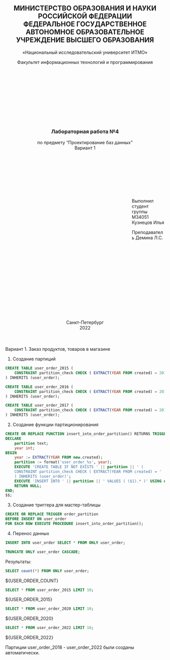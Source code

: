 <h2 style="text-align: center;">МИНИСТЕРСТВО ОБРАЗОВАНИЯ И НАУКИ<br/>РОССИЙСКОЙ ФЕДЕРАЦИИ<br/>
ФЕДЕРАЛЬНОЕ ГОСУДАРСТВЕННОЕ АВТОНОМНОЕ ОБРАЗОВАТЕЛЬНОЕ
УЧРЕЖДЕНИЕ ВЫСШЕГО ОБРАЗОВАНИЯ
</h2>

<p style="text-align: center;">«Национальный исследовательский университет ИТМО»</p>

<p style="text-align: center; margin-bottom: 200px">Факультет информационных технологий и программирования</p>

<h3 style="text-align: center;">Лабораторная работа №4</h3>

<p style="text-align: center; margin-bottom: 150px">по предмету “Проектирование баз данных”<br/>Вариант 1</p>

<p style="margin-left: 400px">Выполнил студент группы M34051<br/>
Кузнецов Илья</p>

<p style="margin-left: 400px; margin-bottom: 250px">Преподаватель Демина Л.С.</p>

<p style="text-align: center; margin-bottom: 50px">Санкт-Петербург<br/>2022</p>

Вариант 1. Заказ продуктов, товаров в магазине

1. Создание партиций

```sql
CREATE TABLE user_order_2015 (
    CONSTRAINT partition_check CHECK ( EXTRACT(YEAR FROM created) = 2015 )
) INHERITS (user_order);

CREATE TABLE user_order_2016 (
    CONSTRAINT partition_check CHECK ( EXTRACT(YEAR FROM created) = 2016 )
) INHERITS (user_order);

CREATE TABLE user_order_2017 (
    CONSTRAINT partition_check CHECK ( EXTRACT(YEAR FROM created) = 2017 )
) INHERITS (user_order);
```

2. Создание функции партиционирования

```sql
CREATE OR REPLACE FUNCTION insert_into_order_partition() RETURNS TRIGGER LANGUAGE plpgsql AS $$
DECLARE
    partition text;
    year int;
BEGIN
    year := EXTRACT(YEAR FROM new.created);
    partition := format('user_order_%s', year);
    EXECUTE 'CREATE TABLE IF NOT EXISTS ' || partition || ' (
    CONSTRAINT partition_check CHECK ( EXTRACT(YEAR FROM created) = ' || year::text || ')
    ) INHERITS (user_order)';
    EXECUTE 'INSERT INTO ' || partition || ' VALUES ( ($1).* )' USING new;
    RETURN NULL;
END;
$$;
```

3. Создание триггера для мастер-таблицы

```sql
CREATE OR REPLACE TRIGGER order_partition
BEFORE INSERT ON user_order
FOR EACH ROW EXECUTE PROCEDURE insert_into_order_partition();
```

4. Перенос данных

```sql
INSERT INTO user_order SELECT * FROM ONLY user_order;

TRUNCATE ONLY user_order CASCADE;
```

Результаты:

```sql
SELECT count(*) FROM ONLY user_order;
```

${USER_ORDER_COUNT}

```sql
SELECT * FROM user_order_2015 LIMIT 10;
```

${USER_ORDER_2015}

```sql
SELECT * FROM user_order_2020 LIMIT 10;
```

${USER_ORDER_2020}

```sql
SELECT * FROM user_order_2022 LIMIT 10;
```

${USER_ORDER_2022}

Партиции user_order_2018 - user_order_2022 были созданы автоматически.

